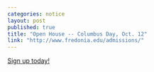 ```yaml
---
categories: notice
layout: post
published: true
title: "Open House -- Columbus Day, Oct. 12"
link: "http://www.fredonia.edu/admissions/"
---
```






 [Sign up today!](http://www.fredonia.edu/admissions/)

